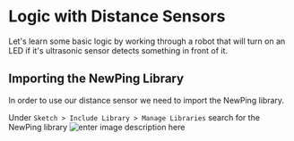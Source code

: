 # Logic with Distance Sensors

Let's learn some basic logic by working through a robot that will turn on an LED if it's ultrasonic sensor detects something in front of it.

## Importing the NewPing Library
In order to use our distance sensor we need to import the NewPing library. 

Under `Sketch > Include Library > Manage Libraries` search for the NewPing library
![enter image description here](resources/install_newping)
<!--stackedit_data:
eyJoaXN0b3J5IjpbNTQzMTY2NTUsLTIxMDMyNTgzMjksLTE5Nz
gwNDg4NTUsMTE2NDA0MTgwNSw4MTc4OTU2MjVdfQ==
-->
